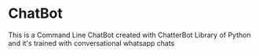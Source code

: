 # ChatBot
This is a Command Line ChatBot created with ChatterBot Library of Python and it's trained with conversational
whatsapp chats 
